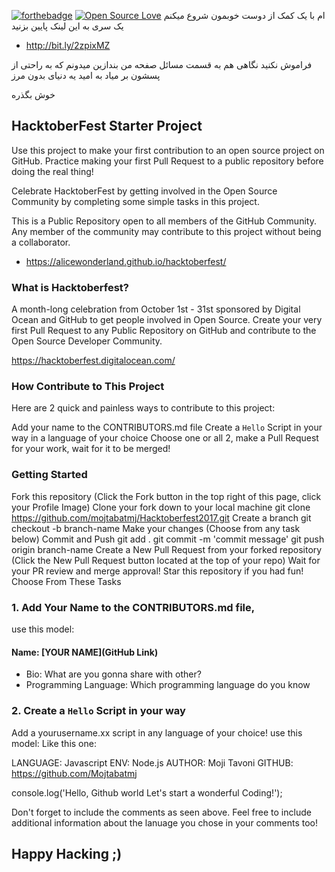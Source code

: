 [![forthebadge](http://forthebadge.com/images/badges/built-with-love.svg)](http://forthebadge.com)
[![Open Source Love](https://badges.frapsoft.com/os/v1/open-source.svg?v=103)](https://github.com/ellerbrock/open-source-badges/)
ام با یک کمک از دوست خوبمون شروع میکنم یک سری به این لینک پایین بزنید

+ http://bit.ly/2zpixMZ

فراموش نکنید نگاهی هم به قسمت مسائل صفحه من بندازین میدونم که به راحتی از پسشون بر میاد به امید یه دنیای بدون مرز

خوش بگذره


## HacktoberFest Starter Project

Use this project to make your first contribution to an open source project on GitHub. Practice making your first Pull Request to a public repository before doing the real thing!

Celebrate HacktoberFest by getting involved in the Open Source Community by completing some simple tasks in this project.

This is a Public Repository open to all members of the GitHub Community. Any member of the community may contribute to this project without being a collaborator.

+ https://alicewonderland.github.io/hacktoberfest/

### What is Hacktoberfest?

A month-long celebration from October 1st - 31st sponsored by Digital Ocean and GitHub to get people involved in Open Source. Create your very first Pull Request to any Public Repository on GitHub and contribute to the Open Source Developer Community.

https://hacktoberfest.digitalocean.com/

### How Contribute to This Project

Here are 2 quick and painless ways to contribute to this project:

Add your name to the CONTRIBUTORS.md file
Create a `Hello` Script in your way in a language of your choice
Choose one or all 2, make a Pull Request for your work, wait for it to be merged!

### Getting Started

Fork this repository (Click the Fork button in the top right of this page, click your Profile Image)
Clone your fork down to your local machine
git clone https://github.com/mojtabatmj/Hacktoberfest2017.git
Create a branch
git checkout -b branch-name
Make your changes (Choose from any task below)
Commit and Push
git add .
git commit -m 'commit message'
git push origin branch-name
Create a New Pull Request from your forked repository (Click the New Pull Request button located at the top of your repo)
Wait for your PR review and merge approval!
Star this repository if you had fun!
Choose From These Tasks

### 1. Add Your Name to the CONTRIBUTORS.md file,
use this model:

#### Name: [YOUR NAME](GitHub Link)
- Bio: What are you gonna share with other?
- Programming Language: Which programming language do you know

### 2. Create a `Hello` Script in your way

Add a yourusername.xx script in any language of your choice!
use this model:
Like this one:

LANGUAGE: Javascript
ENV: Node.js
AUTHOR: Moji Tavoni
GITHUB: https://github.com/Mojtabatmj

console.log('Hello, Github world Let's start a wonderful Coding!');

Don't forget to include the comments as seen above. Feel free to include additional information about the lanuage you chose in your comments too!

## Happy Hacking ;)
